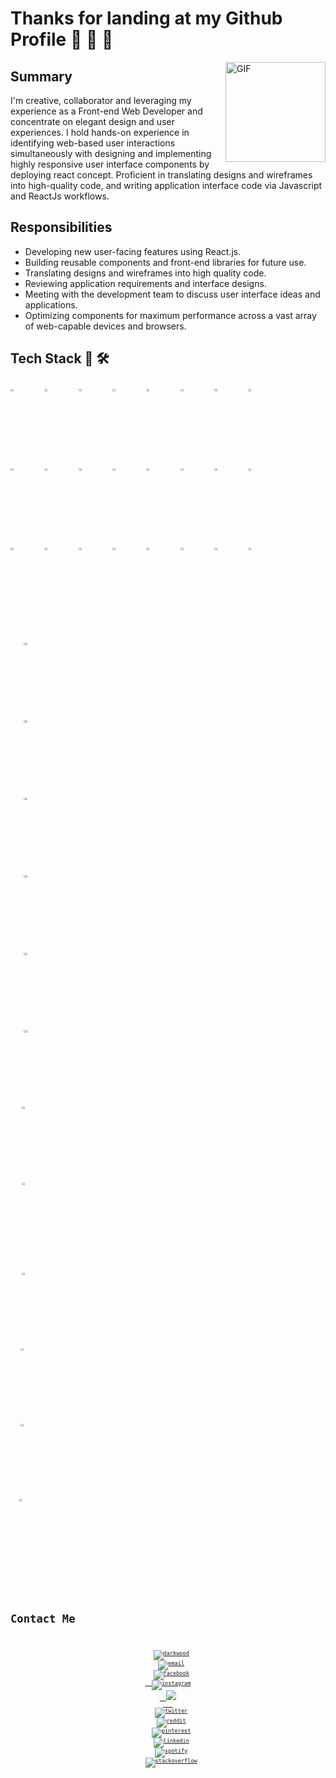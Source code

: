 # Thanks for landing at my Github Profile 🚀 🚀 🚀
<img align="right" alt="GIF" height="160px" src="https://media.giphy.com/media/eNAsjO55tPbgaor7ma/giphy.gif" />

## Summary
 I'm creative, collaborator and leveraging my experience as a Front-end
        Web Developer and concentrate on elegant design and user experiences. I
        hold hands-on experience in identifying web-based user interactions
        simultaneously with designing and implementing highly responsive user
        interface components by deploying react concept. Proficient in
        translating designs and wireframes into high-quality code, and writing
        application interface code via Javascript and ReactJs workflows.
<br />

## Responsibilities
- Developing new user-facing features using React.js.
- Building reusable components and front-end libraries for future use.
- Translating designs and wireframes into high quality code.
- Reviewing application requirements and interface designs.
- Meeting with the development team to discuss user interface ideas and applications.
- Optimizing components for maximum performance across a vast array of web-capable devices and browsers.

## Tech Stack 🧰 🛠 
<p>
   <code><img width="10%" height="3%"  src="https://imguploader.net/if/sQVO4XWTU7Yu.svg"></code>
   <code><img width="10%" height="3%" src="https://imguploader.net/if/QQcGwbHIPrin.svg"></code>
   <code><img width="10%" height="3%" src="https://imguploader.net/if/ZUPy79DfP3bh.svg"></code>
   <code><img width="10%" height="3%" src="https://imguploader.net/if/VOnPfcq9Uvmn.svg"></code>
   <code><img width="10%" height="3%"  src="https://imguploader.net/if/NdEtBrWFMfIW.svg"></code>
   <code><img width="10%" height="3%"  src="https://imguploader.net/if/yJWZRgVUbtnp.svg"></code>
   <code><img width="10%" height="3%"  src="https://imguploader.net/if/89K9jCr7nTCD.svg"></code>
   <code><img width="10%" height="3%"  src="https://imguploader.net/if/HUT9hpjVufpM.svg"></code>
   <br />
   <code><img width="10%" height="3%" src="https://imguploader.net/if/VGlWjsEuDzjz.svg"></code>
   <code><img width="10%" height="3%"  src="https://imguploader.net/if/1FbXZ5FhEUr9.svg"></code>
   <code><img width="10%" height="3%"  src="https://imguploader.net/if/o32nXVGGqv3J.svg"></code>
   <code><img width="10%" height="3%"  src="https://imguploader.net/if/0FwrBlyxlRrY.svg"></code>
   <code><img width="10%" height="3%"  src="https://upload.vectorlogo.zone/logos/nextjs/images/2d3864ef-00e0-4026-ab1d-30e4a98e2899.svg"></code>
   <code><img width="10%" height="3%"  src="https://imguploader.net/if/uG2z2NYpbkLK.svg"></code>
   <code><img width="10%" height="3%"  src="https://imguploader.net/if/HBqxjLBwJe0R.svg"></code>
   <code><img width="10%" height="3%"  src="https://raw.githubusercontent.com/styled-components/brand/bde053200192814dcd55923b6e41884d18e51665/styled-components.svg"></code>
  <br />
   <code><img width="10%" height="3%" src="https://imguploader.net/if/5laSGnWFyEGg.svg"></code>
   <code><img width="10%" height="3%" src="https://imguploader.net/if/BVGRO42f8dLX.svg"></code>
   <code><img width="10%" height="3%" src="https://imguploader.net/if/28jRMgow8x4g.svg"></code>
   <code><img width="10%" height="3%" src="https://imguploader.net/if/VJuQJGCkSn9R.svg"></code>
   <code><img width="10%" height="3%" src="https://imguploader.net/if/m4mYmgJu8obw.svg"></code>
   <code><img width="10%" height="3%" src="https://imguploader.net/if/On0BKaWa0kEN.svg"></code> 
   <code><img width="10%" height="3%" src="https://imguploader.net/if/UP47kFbSoHBw.svg"></code> 
   <code><img width="10%" height="3%" src="https://imguploader.net/if/M3zBZTxnWtwC.svg"</code>
   <br />
   <code><img width="10%" height="3%" src="https://imguploader.net/if/gxuBCIi8OZl1.svg"></code>
   <code><img width="10%" height="3%" src="https://imguploader.net/if/gUkZXWAHUlo3.svg"></code>
   <code><img width="10%" height="3%" src="https://imguploader.net/if/7vgzFLEOHscl.svg"></code>
   <code><img width="10%" height="3%" src="https://imguploader.net/if/MuVjmGoILJM4.svg"></code>
   <code><img width="10%" height="3%" src="https://imguploader.net/if/NpwdltZrKxU7.svg"></code>
   <code><img width="10%" height="3%" src="https://imguploader.net/if/ibmfdxj1ThJ6.svg"</code>
   <code><img width="10%" height="3%" src="https://imguploader.net/if/cD826FojQQy1.svg"></code>
   <code><img width="10%" height="3%" src="https://imguploader.net/if/MtZ1UGYRP3p8.svg"></code>
   <br/>   
   <code><img width="10%" height="3%" src="https://imguploader.net/if/F3fXz4HfPEX2.svg"</code>
   <code><img width="10%" height="3%" src="https://imguploader.net/if/jhYssZzjiE5S.svg"></code>
   <code><img width="10%" height="3%" src="https://imguploader.net/if/ionLlyZGtbUI.svg"</code>
   <code><img width="10%" height="3%" src="https://imguploader.net/if/9qovhHOkf8mc.svg"</code>
 </p>
      
# Contact Me
<p align="center">
  <a href="https://darkwood.fr"><img src="https://img.icons8.com/fluent/64/000000/domain.png" alt="darkwood"/></a>
  <a href="mailto:matyo91@gmail.com"><img src="https://img.icons8.com/color/64/000000/gmail.png" alt="email"/></a>
  <a href="https://www.facebook.com/matyo91"><img src="https://img.icons8.com/color/64/000000/facebook.png" alt="facebook"/>
  <a href="https://www.instagram.com/matyo91"><img src="https://img.icons8.com/color/64/000000/instagram-new.png" alt="instagram"/>
  <a href="https://fr.pinterest.com/matyo91"><img src="https://img.icons8.com/cotton/64/000000/whatsapp--v4.png"/>
   </a>
  <a href="https://twitter.com/matyo91"><img src="https://img.icons8.com/color/64/000000/twitter-squared.png" alt="twitter"/></a>
  <a href="https://www.reddit.com/user/matyo91"><img src="https://img.icons8.com/color/64/000000/reddit.png" alt="reddit"/></a>
  <a href="https://fr.pinterest.com/matyo91"><img src="https://img.icons8.com/color/64/000000/pinterest--v1.png" alt="pinterest"/></a>
  <a href="https://www.linkedin.com/in/mathieu-ledru"><img src="https://img.icons8.com/color/64/000000/linkedin.png" alt="linkedin"/></a>
  <a href="https://open.spotify.com/user/matyo91"><img src="https://img.icons8.com/color/64/000000/spotify--v1.png" alt="spotify"/></a>
  <a href="https://stackoverflow.com/users/4027349/mathieu-ledru"><img src="https://img.icons8.com/color/64/000000/stackoverflow.png" alt="stackoverflow"/></a>
</p>
